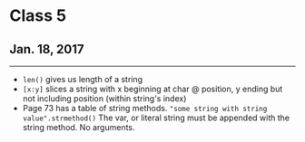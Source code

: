 # Class 5
## Jan. 18, 2017
---------

- `len()` gives us length of a string
- `[x:y]` slices a string with x beginning at char @ position, y ending but not including position (within string's index)
- Page 73 has a table of string methods.
  `"some string with string value".strmethod()`
  The var, or literal string must be appended with the string method. No arguments.

